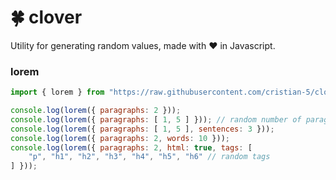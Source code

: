 
# 🍀 clover

Utility for generating random values, made with ❤️ in Javascript.

### lorem

```javascript
import { lorem } from "https://raw.githubusercontent.com/cristian-5/clover/refs/heads/main/lorem.js";

console.log(lorem({ paragraphs: 2 }));
console.log(lorem({ paragraphs: [ 1, 5 ] })); // random number of paragraphs
console.log(lorem({ paragraphs: [ 1, 5 ], sentences: 3 }));
console.log(lorem({ paragraphs: 2, words: 10 }));
console.log(lorem({ paragraphs: 2, html: true, tags: [
	"p", "h1", "h2", "h3", "h4", "h5", "h6" // random tags
] }));
```
